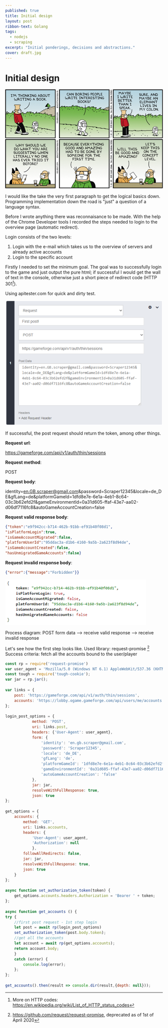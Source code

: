 ```yaml
---
published: true
title: Initial design
layout: post
ribbon-text: Golang
tags: 
  - nodejs
  - scraping
excerpt: "Initial ponderings, decisions and abstractions."
cover: draft.jpg
---
```


# Initial design

![alt text](/assets//images/boring_writer.gif "Boring writer")
![alt text](/assets/images/concept_level.gif "Concept level")

I would like the take the very first paragraph to get the logical basics down. Programming implementation down the road is "just" a question of a language syntax.

Before I wrote anything there was reconnaisance to be made.
With the help of the Chrome Developer tools I recorded the steps needed to login to the overview page (automatic redirect).

Login consists of the two levels:
1. Login with the e-mail which takes us to the overview of servers and already active accounts
2. Login to the specific account


Firstly I needed to set the minimum goal. The goal was to successfully login to the game and just output the pure html; if successful I would get the wall of text in the console, otherwise just a short piece of redirect code (HTTP 301[^1]).

Using apitester.com for quick and dirty test.

![alt text](/assets/images/first_post.png "Title")

If successful, the post request should return the token, among other things.

**Request url**:

https://gameforge.com/api/v1/auth/thin/sessions

**Request method**:

POST

**Request body**:

identity=en.GB.scraper@gmail.com&password=Scraper12345&locale=de_DE&gfLang=de&platformGameId=1dfd8e7e-6e1a-4eb1-8c64-03c3b62efd2f&gameEnvironmentId=0a31d605-ffaf-43e7-aa02-d06df7116fc8&autoGameAccountCreation=false

**Request valid response body**: 

``` json
{"token":"e9f942cc-b714-462b-91bb-ef91b40f08d1",
"isPlatformLogin":true,
"isGameAccountMigrated":false,
"platformUserId":"95ddac3a-d1b6-4160-9a5b-2a623f8d94de",
"isGameAccountCreated":false,
"hasUnmigratedGameAccounts":false}
```

**Request invalid response body**:

``` json
{"error":{"message":"Forbidden"}}
```

![alt text](/assets/images/first_post_token.png "Title")

Process diagram:
POST form data --> receive valid response
				--> receive invalid response



Let's see how the first step looks like.
Used library: request-promise [^2]
Success criteria: fetch all the accounts bound to the user/player

```javascript
const rp = require('request-promise')
var user_agent = 'Mozilla/5.0 (Windows NT 6.1) AppleWebKit/537.36 (KHTML, like Gecko) Chrome/80.0.3987.132 Safari/537.36';
const tough = require('tough-cookie');
var jar = rp.jar();

var links = {
	post: 'https://gameforge.com/api/v1/auth/thin/sessions',
	accounts: 'https://lobby.ogame.gameforge.com/api/users/me/accounts'
};

login_post_options = {
			method: 'POST',
			uri: links.post,
			headers: {'User-Agent': user_agent},
			form: {				
				'identity': 'en.gb.scraper@gmail.com',
				'password': 'Scraper12345',
				'locale': 'de_DE',
				'gfLang': 'de',
				'platformGameId': '1dfd8e7e-6e1a-4eb1-8c64-03c3b62efd2f',
				'gameEnvironmentId': '0a31d605-ffaf-43e7-aa02-d06df7116fc8',
				'autoGameAccountCreation': 'false'
			},
			jar: jar,
			resolveWithFullResponse: true,
			json: true
};

get_options = {
	accounts: {
		method: 'GET',
		uri: links.accounts,
		headers: {
			'User-Agent': user_agent,
			'Authorization': null
			},
		followAllRedirects: false,
		jar: jar,
		resolveWithFullResponse: true,
		json: true
	}
};

async function set_authorization_token(token) {
	get_options.accounts.headers.Authorization = 'Bearer ' + token;
};

async function get_accounts () {
try {
	//first post request - 1st step login
	let post = await rp(login_post_options)
	set_authorization_token(post.body.token);
	//get all the accounts
	let account = await rp(get_options.accounts);
	return account.body;
	}
	catch (error) {
		console.log(error);
	};
};

get_accounts().then(result => console.dir(result,{depth: null}));

```

[^1]: More on HTTP codes: https://en.wikipedia.org/wiki/List_of_HTTP_status_codes
[^2]: https://github.com/request/request-promise, deprecated as of 1st of April 2020

